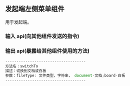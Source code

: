 ## 发起端左侧菜单组件

用于发起端。

### 输入 api(向其他组件发送的指令)

### 输出 api(暴露给其他组件使用的方法)

```js
------------------------------------
方法名：switchTo
描述：切换到文档或白板
参数：fileType: 文件类型，字符串， document-文档;board-白板
------------------------------------
```
